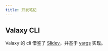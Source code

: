 ```yaml
---
title: 开发笔记
---
```


## Valaxy CLI

Valaxy 的 cli 借鉴了 [Slidev](https://github.com/slidevjs/slidev)，并基于 [yargs](https://github.com/yargs/yargs) 实现。
